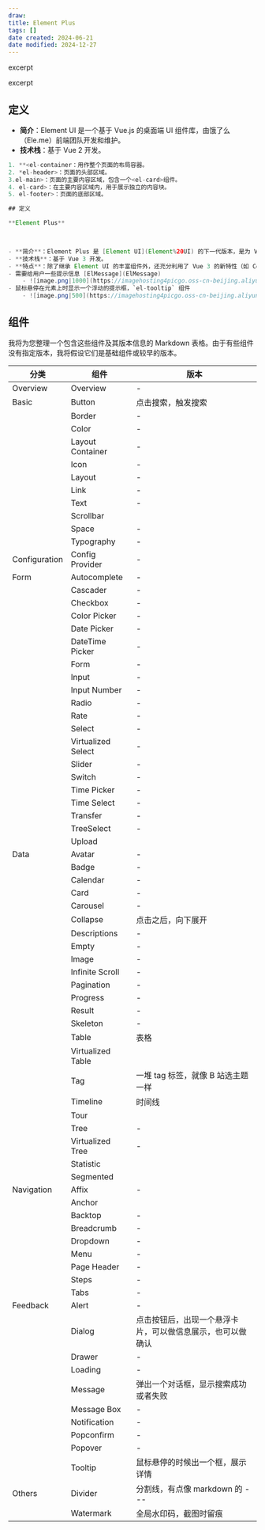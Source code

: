 ```yaml
---
draw:
title: Element Plus
tags: []
date created: 2024-06-21
date modified: 2024-12-27
---
```


excerpt

<!-- more -->

excerpt

<!-- more -->

## 定义

- **简介**：Element UI 是一个基于 Vue.js 的桌面端 UI 组件库，由饿了么（Ele.me）前端团队开发和维护。
- **技术栈**：基于 Vue 2 开发。

```Java
1. **<el-container：用作整个页面的布局容器。
2. *el-header>：页面的头部区域。
3.el-main>：页面的主要内容区域，包含一个<el-card>组件。
4. el-card>：在主要内容区域内，用于展示独立的内容块。
5. el-footer>：页面的底部区域。
```

```Java
## 定义

**Element Plus**

  

- **简介**：Element Plus 是 [Element UI](Element%20UI) 的下一代版本，是为 Vue 3 设计和开发的 UI 组件库。
- **技术栈**：基于 Vue 3 开发。
- **特点**：除了继承 Element UI 的丰富组件外，还充分利用了 Vue 3 的新特性（如 Composition API）和性能改进。
- 需要给用户一些提示信息 [ElMessage](ElMessage)
	- ![image.png|1000](https://imagehosting4picgo.oss-cn-beijing.aliyuncs.com/imagehosting/fix-dir%2Fpicgo%2Fpicgo-clipboard-images%2F2024%2F07%2F18%2F20-50-33-d7ba3cb770080d4bdbb1c57898462122-20240718205032-1979b4.png)
- 鼠标悬停在元素上时显示一个浮动的提示框，`el-tooltip` 组件
	- ![image.png|500](https://imagehosting4picgo.oss-cn-beijing.aliyuncs.com/imagehosting/fix-dir%2Fpicgo%2Fpicgo-clipboard-images%2F2024%2F07%2F18%2F21-14-25-d20ef6e11b8af0c9814f12501e91edeb-20240718211424-f601cb.png)
```

## 组件

我将为您整理一个包含这些组件及其版本信息的 Markdown 表格。由于有些组件没有指定版本，我将假设它们是基础组件或较早的版本。

| 分类            | 组件                 | 版本                            |
| ------------- | ------------------ | ----------------------------- |
| Overview      | Overview           | -                             |
| Basic         | Button             | 点击搜索，触发搜索                     |
|               | Border             | -                             |
|               | Color              | -                             |
|               | Layout Container   | -                             |
|               | Icon               | -                             |
|               | Layout             | -                             |
|               | Link               | -                             |
|               | Text               | -                             |
|               | Scrollbar          |                               |
|               | Space              | -                             |
|               | Typography         | -                             |
| Configuration | Config Provider    | -                             |
| Form          | Autocomplete       | -                             |
|               | Cascader           | -                             |
|               | Checkbox           | -                             |
|               | Color Picker       | -                             |
|               | Date Picker        | -                             |
|               | DateTime Picker    | -                             |
|               | Form               | -                             |
|               | Input              | -                             |
|               | Input Number       | -                             |
|               | Radio              | -                             |
|               | Rate               | -                             |
|               | Select             | -                             |
|               | Virtualized Select | -                             |
|               | Slider             | -                             |
|               | Switch             | -                             |
|               | Time Picker        | -                             |
|               | Time Select        | -                             |
|               | Transfer           | -                             |
|               | TreeSelect         | -                             |
|               | Upload             |                               |
| Data          | Avatar             | -                             |
|               | Badge              | -                             |
|               | Calendar           | -                             |
|               | Card               | -                             |
|               | Carousel           | -                             |
|               | Collapse           | 点击之后，向下展开                     |
|               | Descriptions       | -                             |
|               | Empty              | -                             |
|               | Image              | -                             |
|               | Infinite Scroll    | -                             |
|               | Pagination         | -                             |
|               | Progress           | -                             |
|               | Result             | -                             |
|               | Skeleton           | -                             |
|               | Table              | 表格                            |
|               | Virtualized Table  |                               |
|               | Tag                | 一堆 tag 标签，就像 B 站选主题一样         |
|               | Timeline           | 时间线                           |
|               | Tour               |                               |
|               | Tree               | -                             |
|               | Virtualized Tree   | -                             |
|               | Statistic          |                               |
|               | Segmented          |                               |
| Navigation    | Affix              | -                             |
|               | Anchor             |                               |
|               | Backtop            | -                             |
|               | Breadcrumb         | -                             |
|               | Dropdown           | -                             |
|               | Menu               | -                             |
|               | Page Header        | -                             |
|               | Steps              | -                             |
|               | Tabs               | -                             |
| Feedback      | Alert              | -                             |
|               | Dialog             | 点击按钮后，出现一个悬浮卡片，可以做信息展示，也可以做确认 |
|               | Drawer             | -                             |
|               | Loading            | -                             |
|               | Message            | 弹出一个对话框，显示搜索成功或者失败            |
|               | Message Box        | -                             |
|               | Notification       | -                             |
|               | Popconfirm         | -                             |
|               | Popover            | -                             |
|               | Tooltip            | 鼠标悬停的时候出一个框，展示详情              |
| Others        | Divider            | 分割线，有点像 markdown 的 ---         |
|               | Watermark          | 全局水印码，截图时留痕                   |
